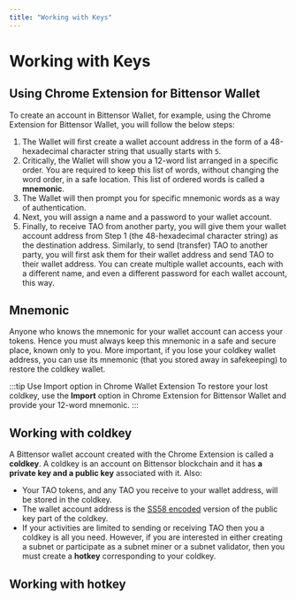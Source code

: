 ```yaml
---
title: "Working with Keys"
---
```


# Working with Keys

## Using Chrome Extension for Bittensor Wallet
To create an account in Bittensor Wallet, for example, using the Chrome Extension for Bittensor Wallet, you will follow the below steps:

1. The Wallet will first create a wallet account address in the form of a 48-hexadecimal character string that usually starts with `5`. 
2. Critically, the Wallet will show you a 12-word list arranged in a specific order. You are required to keep this list of words, without changing the word order, in a safe location. This list of ordered words is called a **mnemonic**. 
3. The Wallet will then prompt you for specific mnemonic words as a way of authentication.
4. Next, you will assign a name and a password to your wallet account.
5. Finally, to receive TAO from another party, you will give them your wallet account address from Step 1 (the 48-hexadecimal character string) as the destination address. Similarly, to send (transfer) TAO to another party, you will first ask them for their wallet address and send TAO to their wallet address. You can create multiple wallet accounts, each with a different name, and even a different password for each wallet account, this way. 

## Mnemonic

Anyone who knows the mnemonic for your wallet account can access your tokens. Hence you must always keep this mnemonic in a safe and secure place, known only to you. More important, if you lose your coldkey wallet address, you can use its mnemonic (that you stored away in safekeeping) to restore the coldkey wallet. 

:::tip Use Import option in Chrome Wallet Extension
To restore your lost coldkey, use the **Import** option in Chrome Extension for Bittensor Wallet and provide your 12-word mnemonic.
:::

## Working with coldkey

A Bittensor wallet account created with the Chrome Extension is called a **coldkey**. A coldkey is an account on Bittensor blockchain and it  has **a private key and a public key** associated with it. Also:

- Your TAO tokens, and any TAO you receive to your wallet address, will be stored in the coldkey. 
- The wallet account address is the [SS58 encoded](https://docs.substrate.io/reference/address-formats/#:~:text=case%20L%20(l)-,Address%20type,address%20bytes%20that%20follow%20it.&text=Simple%20account%2Faddress%2Fnetwork%20identifier,directly%20as%20such%20an%20identifier) version of the public key part of the coldkey. 
- If your activities are limited to sending or receiving TAO then you a coldkey is all you need. However, if you are interested in either creating a subnet or participate as a subnet miner or a subnet validator, then you must create a **hotkey** corresponding to your coldkey. 

## Working with hotkey
